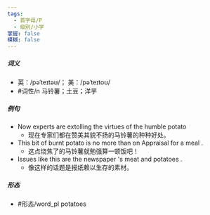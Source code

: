 ```yaml
---
tags:
  - 首字母/P
  - 级别/小学
掌握: false
模糊: false
---
```

##### 词义
- 英：/pəˈteɪtəʊ/； 美：/pəˈteɪtoʊ/
- #词性/n  马铃薯；土豆；洋芋
##### 例句
- Now experts are extolling the virtues of the humble potato
	- 现在专家们都在赞美其貌不扬的马铃薯的种种好处。
- This bit of burnt potato is no more than on Appraisal for a meal .
	- 这点烧焦了的马铃薯就勉强算一顿饭吧！
- Issues like this are the newspaper 's meat and potatoes .
	- 像这样的话题是报纸赖以生存的素材。
##### 形态
- #形态/word_pl potatoes
